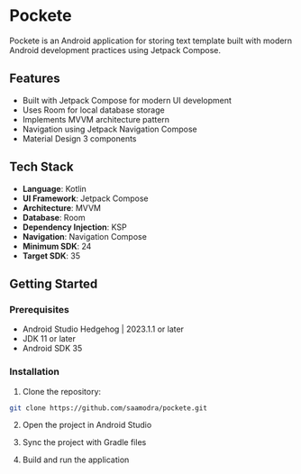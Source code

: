 # Pockete

Pockete is an Android application for storing text template built with modern Android development practices using Jetpack Compose.

## Features

- Built with Jetpack Compose for modern UI development
- Uses Room for local database storage
- Implements MVVM architecture pattern
- Navigation using Jetpack Navigation Compose
- Material Design 3 components

## Tech Stack

- **Language**: Kotlin
- **UI Framework**: Jetpack Compose
- **Architecture**: MVVM
- **Database**: Room
- **Dependency Injection**: KSP
- **Navigation**: Navigation Compose
- **Minimum SDK**: 24
- **Target SDK**: 35

## Getting Started

### Prerequisites

- Android Studio Hedgehog | 2023.1.1 or later
- JDK 11 or later
- Android SDK 35

### Installation

1. Clone the repository:
```bash
git clone https://github.com/saamodra/pockete.git
```

2. Open the project in Android Studio

3. Sync the project with Gradle files

4. Build and run the application

